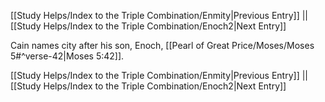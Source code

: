 [[Study Helps/Index to the Triple Combination/Enmity|Previous Entry]]  ||  [[Study Helps/Index to the Triple Combination/Enoch2|Next Entry]]

 Cain names city after his son, Enoch, [[Pearl of Great Price/Moses/Moses 5#^verse-42|Moses 5:42]].

[[Study Helps/Index to the Triple Combination/Enmity|Previous Entry]]  ||  [[Study Helps/Index to the Triple Combination/Enoch2|Next Entry]]